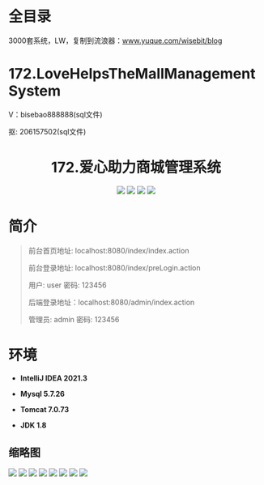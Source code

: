 # 全目录

3000套系统，LW，复制到流浪器：www.yuque.com/wisebit/blog

# 172.LoveHelpsTheMallManagementSystem

<p>V：bisebao888888(sql文件)</p>
<p>抠: 206157502(sql文件)</p>

<p><h1 align="center">172.爱心助力商城管理系统</h1></p>


<p align="center">
	<img src="https://img.shields.io/badge/jdk-1.8-orange.svg"/>
    <img src="https://img.shields.io/badge/spring-5.x-lightgrey.svg"/>
    <img src="https://img.shields.io/badge/springmvc-3.x-blue.svg"/>
    <img src="https://img.shields.io/badge/mybatis-5.x-yellow.svg"/>
</p>

# 简介
>
> 
>
> 前台首页地址: localhost:8080/index/index.action
>
> 前台登录地址: localhost:8080/index/preLogin.action
>
> 用户: user 密码: 123456
>
> 后端登录地址：localhost:8080/admin/index.action
>
> 管理员: admin   密码: 123456
>

# 环境

- <b>IntelliJ IDEA 2021.3</b>

- <b>Mysql 5.7.26</b>

- <b>Tomcat 7.0.73</b>

- <b>JDK 1.8</b>




## 缩略图

![](https://bitwise.oss-cn-heyuan.aliyuncs.com/2024/9/10/06a0a11c-9e0d-452c-8743-577f5b982b90.png)
![](https://bitwise.oss-cn-heyuan.aliyuncs.com/2024/9/10/d343e9e2-b055-4554-af5f-fa12dfe06ffb.png)
![](https://bitwise.oss-cn-heyuan.aliyuncs.com/2024/9/10/0113aacd-7441-4e86-bbdd-e3160d584cb8.png)
![](https://bitwise.oss-cn-heyuan.aliyuncs.com/2024/9/10/72ed77f6-7f97-4f27-af96-7ee3e3eeaa92.png)
![](https://bitwise.oss-cn-heyuan.aliyuncs.com/2024/9/10/9a2d084b-7836-456d-a410-bb9056e987b7.png)
![](https://bitwise.oss-cn-heyuan.aliyuncs.com/2024/9/10/9b49961e-1bf3-4810-9f75-112d0af5ce66.png)
![](https://bitwise.oss-cn-heyuan.aliyuncs.com/2024/9/10/8dd8915d-c470-4f2e-969a-09e1a40ed852.png)
![](https://bitwise.oss-cn-heyuan.aliyuncs.com/2024/9/10/3b9a4e45-75eb-443f-938f-3236d89f6078.png)




